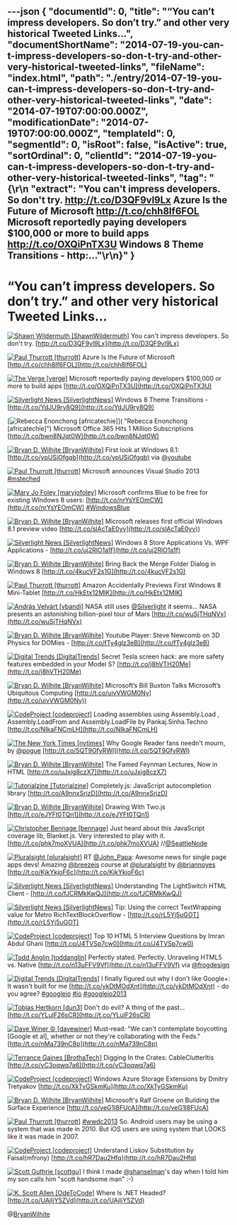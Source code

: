 ---json
{
  "documentId": 0,
  "title": "“You can’t impress developers. So don’t try.” and other very historical Tweeted Links…",
  "documentShortName": "2014-07-19-you-can-t-impress-developers-so-don-t-try-and-other-very-historical-tweeted-links",
  "fileName": "index.html",
  "path": "./entry/2014-07-19-you-can-t-impress-developers-so-don-t-try-and-other-very-historical-tweeted-links",
  "date": "2014-07-19T07:00:00.000Z",
  "modificationDate": "2014-07-19T07:00:00.000Z",
  "templateId": 0,
  "segmentId": 0,
  "isRoot": false,
  "isActive": true,
  "sortOrdinal": 0,
  "clientId": "2014-07-19-you-can-t-impress-developers-so-don-t-try-and-other-very-historical-tweeted-links",
  "tag": "{\r\n  \"extract\": \"You can't impress developers. So don't try. http://t.co/D3QF9vl9Lx  Azure Is the Future of Microsoft http://t.co/chh8lf6FOL  Microsoft reportedly paying developers $100,000 or more to build apps http://t.co/OXQiPnTX3U  Windows 8 Theme Transitions - http:...\"\r\n}"
}
---

# “You can’t impress developers. So don’t try.” and other very historical Tweeted Links…

[<img alt="Shawn Wildermuth [ShawnWildermuth]" src="https://songhay.blob.core.windows.net/shared-social-twitter/ShawnWildermuth.jpeg">](http://t.co/afPzPARu36 "Shawn Wildermuth [ShawnWildermuth]") <span>You can't impress developers. So don't try. [http://t.co/D3QF9vl9Lx](http://t.co/D3QF9vl9Lx)</span>

[<img alt="Paul Thurrott [thurrott]" src="https://songhay.blob.core.windows.net/shared-social-twitter/thurrott.jpeg">](http://t.co/AlP0Nkiamu "Paul Thurrott [thurrott]") <span>Azure Is the Future of Microsoft [http://t.co/chh8lf6FOL](http://t.co/chh8lf6FOL)</span>

[<img alt="The Verge [verge]" src="https://songhay.blob.core.windows.net/shared-social-twitter/verge.png">](http://t.co/W2SFxIGhA4 "The Verge [verge]") <span>Microsoft reportedly paying developers $100,000 or more to build apps [http://t.co/OXQiPnTX3U](http://t.co/OXQiPnTX3U)</span>

[<img alt="Silverlight News [SilverlightNews]" src="https://songhay.blob.core.windows.net/shared-social-twitter/SilverlightNews.png">](http://t.co/SBfvxCZmw1 "Silverlight News [SilverlightNews]") <span>Windows 8 Theme Transitions - [http://t.co/YdJU9ry8Q9](http://t.co/YdJU9ry8Q9)</span>

[<img alt="Rebecca Enonchong [africatechie]" src="https://songhay.blob.core.windows.net/shared-social-twitter/africatechie.jpg">]( "Rebecca Enonchong [africatechie]") <span>Microsoft Office 365 Hits 1 Million Subscriptions [http://t.co/bwn8NJqt0W](http://t.co/bwn8NJqt0W)</span>

[<img alt="Bryan D. Wilhite [BryanWilhite]" src="https://songhay.blob.core.windows.net/shared-social-twitter/BryanWilhite.jpeg">](http://t.co/UNdqV0Z1zz "Bryan D. Wilhite [BryanWilhite]") <span>First look at Windows 8.1: [http://t.co/ypUSiOfgqb](http://t.co/ypUSiOfgqb) via [@youtube](http://twitter.com/youtube)</span>

[<img alt="Paul Thurrott [thurrott]" src="https://songhay.blob.core.windows.net/shared-social-twitter/thurrott.jpeg">](http://t.co/AlP0Nkiamu "Paul Thurrott [thurrott]") <span>Microsoft announces Visual Studio 2013 [#msteched](http://search.twitter.com/search?q=%23msteched)</span>

[<img alt="Mary Jo Foley [maryjofoley]" src="https://songhay.blob.core.windows.net/shared-social-twitter/maryjofoley.png">](http://t.co/qJf6Vbi9nq "Mary Jo Foley [maryjofoley]") <span>Microsoft confirms Blue to be free for existing WIndows 8 users: [http://t.co/nrYsYEOmCW](http://t.co/nrYsYEOmCW) [#WindowsBlue](http://search.twitter.com/search?q=%23WindowsBlue)</span>

[<img alt="Bryan D. Wilhite [BryanWilhite]" src="https://songhay.blob.core.windows.net/shared-social-twitter/BryanWilhite.jpeg">](http://t.co/UNdqV0Z1zz "Bryan D. Wilhite [BryanWilhite]") <span>Microsoft releases first official Windows 8.1 preview video [http://t.co/slAcTaE0yv](http://t.co/slAcTaE0yv))</span>

[<img alt="Silverlight News [SilverlightNews]" src="https://songhay.blob.core.windows.net/shared-social-twitter/SilverlightNews.png">](http://t.co/SBfvxCZmw1 "Silverlight News [SilverlightNews]") <span>Windows 8 Store Applications Vs. WPF Applications - [http://t.co/uj2RlO1a1f](http://t.co/uj2RlO1a1f)</span>

[<img alt="Bryan D. Wilhite [BryanWilhite]" src="https://songhay.blob.core.windows.net/shared-social-twitter/BryanWilhite.jpeg">](http://t.co/UNdqV0Z1zz "Bryan D. Wilhite [BryanWilhite]") <span>Bring Back the Merge Folder Dialog in Windows 8 [http://t.co/4kucVF2s1G](http://t.co/4kucVF2s1G)</span>

[<img alt="Paul Thurrott [thurrott]" src="https://songhay.blob.core.windows.net/shared-social-twitter/thurrott.jpeg">](http://t.co/AlP0Nkiamu "Paul Thurrott [thurrott]") <span>Amazon Accidentally Previews First Windows 8 Mini-Tablet [http://t.co/HkEtx12MIK](http://t.co/HkEtx12MIK)</span>

[<img alt="András Velvárt [vbandi]" src="https://songhay.blob.core.windows.net/shared-social-twitter/vbandi.png">](http://t.co/cCHqkWmM9e "András Velvárt [vbandi]") <span>NASA still uses [@Silverlight](http://twitter.com/Silverlight) it seems... NASA presents an astonishing billion-pixel tour of Mars [http://t.co/wuSjTHqNVx](http://t.co/wuSjTHqNVx)</span>

[<img alt="Bryan D. Wilhite [BryanWilhite]" src="https://songhay.blob.core.windows.net/shared-social-twitter/BryanWilhite.jpeg">](http://t.co/UNdqV0Z1zz "Bryan D. Wilhite [BryanWilhite]") <span>Youtube Player: Steve Newcomb on 3D Physics for DOMies - [http://t.co/fTy4glz3eB](http://t.co/fTy4glz3eB)</span>

[<img alt="Digital Trends [DigitalTrends]" src="https://songhay.blob.core.windows.net/shared-social-twitter/DigitalTrends.jpeg">](http://t.co/LcqczjqAOx "Digital Trends [DigitalTrends]") <span>Secret Tesla screen hack: are more safety features embedded in your Model S? [http://t.co/j8hVTH20Me](http://t.co/j8hVTH20Me)</span>

[<img alt="Bryan D. Wilhite [BryanWilhite]" src="https://songhay.blob.core.windows.net/shared-social-twitter/BryanWilhite.jpeg">](http://t.co/UNdqV0Z1zz "Bryan D. Wilhite [BryanWilhite]") <span>Microsoft’s Bill Buxton Talks Microsoft’s Ubiquitous Computing [http://t.co/uivVWGM0Ny](http://t.co/uivVWGM0Ny))</span>

[<img alt="CodeProject [codeproject]" src="https://songhay.blob.core.windows.net/shared-social-twitter/codeproject.png">](http://t.co/4uZjbAWyZS "CodeProject [codeproject]") <span>Loading assemblies using Assembly.Load , Assembly.LoadFrom and Assembly.LoadFile by Pankaj.Sinha.Techno [http://t.co/NIkaFNCmLH](http://t.co/NIkaFNCmLH)</span>

[<img alt="The New York Times [nytimes]" src="https://songhay.blob.core.windows.net/shared-social-twitter/nytimes.png">](http://t.co/ahvuWqicF9 "The New York Times [nytimes]") <span>Why Google Reader fans needn't mourn, by [@pogue](http://twitter.com/pogue) [http://t.co/5QT9GfyRWl](http://t.co/5QT9GfyRWl)</span>

[<img alt="Bryan D. Wilhite [BryanWilhite]" src="https://songhay.blob.core.windows.net/shared-social-twitter/BryanWilhite.jpeg">](http://t.co/UNdqV0Z1zz "Bryan D. Wilhite [BryanWilhite]") <span>The Famed Feynman Lectures, Now in HTML [http://t.co/uJxig8czX7](http://t.co/uJxig8czX7)</span>

[<img alt="Tutorialzine [Tutorialzine]" src="https://songhay.blob.core.windows.net/shared-social-twitter/Tutorialzine.jpeg">](http://t.co/Sl3oYj9tqV "Tutorialzine [Tutorialzine]") <span>Completely.js: JavaScript autocompletion library [http://t.co/A9nnxSrizD](http://t.co/A9nnxSrizD)</span>

[<img alt="Bryan D. Wilhite [BryanWilhite]" src="https://songhay.blob.core.windows.net/shared-social-twitter/BryanWilhite.jpeg">](http://t.co/UNdqV0Z1zz "Bryan D. Wilhite [BryanWilhite]") <span>Drawing With Two.js [http://t.co/eJYFt0TQn1](http://t.co/eJYFt0TQn1)</span>

[<img alt="Christopher Bennage [bennage]" src="https://songhay.blob.core.windows.net/shared-social-twitter/bennage.jpeg">](http://t.co/nh4vRpG552 "Christopher Bennage [bennage]") <span>Just heard about this JavaScript coverage lib, Blanket.js. Very interested to play with it. [http://t.co/phk7moXVUA](http://t.co/phk7moXVUA) //[@SeattleNode](http://twitter.com/SeattleNode)</span>

[<img alt="Pluralsight [pluralsight]" src="https://songhay.blob.core.windows.net/shared-social-twitter/pluralsight.png">](http://t.co/d4mVpv34Ux "Pluralsight [pluralsight]") <span>RT [@John_Papa](http://twitter.com/John_Papa): Awesome news for single page apps devs! Amazing [@breezejs](http://twitter.com/breezejs) course at [@pluralsight](http://twitter.com/pluralsight) by [@briannoyes](http://twitter.com/briannoyes) [http://t.co/KjkYkjoF6c](http://t.co/KjkYkjoF6c)</span>

[<img alt="Silverlight News [SilverlightNews]" src="https://songhay.blob.core.windows.net/shared-social-twitter/SilverlightNews.png">](http://t.co/SBfvxCZmw1 "Silverlight News [SilverlightNews]") <span>Understanding The LightSwitch HTML Client - [http://t.co/fJCRMkKwQJ](http://t.co/fJCRMkKwQJ)</span>

[<img alt="Silverlight News [SilverlightNews]" src="https://songhay.blob.core.windows.net/shared-social-twitter/SilverlightNews.png">](http://t.co/SBfvxCZmw1 "Silverlight News [SilverlightNews]") <span>Tip: Using the correct TextWrapping value for Metro RichTextBlockOverflow - [http://t.co/rL5Yj5uGOT](http://t.co/rL5Yj5uGOT)</span>

[<img alt="CodeProject [codeproject]" src="https://songhay.blob.core.windows.net/shared-social-twitter/codeproject.png">](http://t.co/4uZjbAWyZS "CodeProject [codeproject]") <span>Top 10 HTML 5 Interview Questions by Imran Abdul Ghani [http://t.co/J4TVSp7cw0](http://t.co/J4TVSp7cw0)</span>

[<img alt="Todd Anglin [toddanglin]" src="https://songhay.blob.core.windows.net/shared-social-twitter/toddanglin.png">](http://t.co/kh1RavX0QX "Todd Anglin [toddanglin]") <span>Perfectly stated. Perfectly. Unraveling HTML5 vs. Native [http://t.co/n13uFFV9Vf](http://t.co/n13uFFV9Vf) via [@frogdesign](http://twitter.com/frogdesign)</span>

[<img alt="Digital Trends [DigitalTrends]" src="https://songhay.blob.core.windows.net/shared-social-twitter/DigitalTrends.jpeg">](http://t.co/LcqczjqAOx "Digital Trends [DigitalTrends]") <span>I finally figured out why I don't like Google+: It wasn't built for me [http://t.co/ykDtMOdXnt](http://t.co/ykDtMOdXnt) - do you agree? [#googleio](http://search.twitter.com/search?q=%23googleio) [#io](http://search.twitter.com/search?q=%23io) [#googleio2013](http://search.twitter.com/search?q=%23googleio2013)</span>

[<img alt="Tobias Hertkorn [dun3]" src="https://songhay.blob.core.windows.net/shared-social-twitter/dun3.jpg">](http://www.fsmpi.uni-bayreuth.de/~dun3/ "Tobias Hertkorn [dun3]") <span>Don't do evil? A thing of the past... [http://t.co/YLulF26sCR](http://t.co/YLulF26sCR)</span>

[<img alt="Dave Winer ☮ [davewiner]" src="https://songhay.blob.core.windows.net/shared-social-twitter/davewiner.jpeg">](http://t.co/fuxogiHMsn "Dave Winer ☮ [davewiner]") <span>Must-read: "We can't contemplate boycotting [Google et al], whether or not they're collaborating with the Feds." [http://t.co/nMa739nC8p](http://t.co/nMa739nC8p)</span>

[<img alt="Terrance Gaines [BrothaTech]" src="https://songhay.blob.core.windows.net/shared-social-twitter/BrothaTech.jpeg">](http://t.co/kbqq44XkgR "Terrance Gaines [BrothaTech]") <span>Digging In the Crates: CableClutterItis [http://t.co/vC3oqwq7a6](http://t.co/vC3oqwq7a6)</span>

[<img alt="CodeProject [codeproject]" src="https://songhay.blob.core.windows.net/shared-social-twitter/codeproject.png">](http://t.co/4uZjbAWyZS "CodeProject [codeproject]") <span>Windows Azure Storage Extensions by Dmitry Tretyakov [http://t.co/XkTyGSkmKu](http://t.co/XkTyGSkmKu)</span>

[<img alt="Bryan D. Wilhite [BryanWilhite]" src="https://songhay.blob.core.windows.net/shared-social-twitter/BryanWilhite.jpeg">](http://t.co/UNdqV0Z1zz "Bryan D. Wilhite [BryanWilhite]") <span>Microsoft's Ralf Groene on Building the Surface Experience [http://t.co/veG1I8FUcA](http://t.co/veG1I8FUcA)</span>

[<img alt="Paul Thurrott [thurrott]" src="https://songhay.blob.core.windows.net/shared-social-twitter/thurrott.jpeg">](http://t.co/AlP0Nkiamu "Paul Thurrott [thurrott]") <span>[#wwdc2013](http://search.twitter.com/search?q=%23wwdc2013) So. Android users may be using a system that was made in 2010. But iOS users are using system that LOOKS like it was made in 2007.</span>

[<img alt="CodeProject [codeproject]" src="https://songhay.blob.core.windows.net/shared-social-twitter/codeproject.png">](http://t.co/4uZjbAWyZS "CodeProject [codeproject]") <span>Understand Liskov Substitution by Faisal(mfrony) [http://t.co/hR7Dau2Hfq](http://t.co/hR7Dau2Hfq)</span>

[<img alt="Scott Guthrie [scottgu]" src="https://songhay.blob.core.windows.net/shared-social-twitter/scottgu.jpg">](http://t.co/rkquDCVhAW "Scott Guthrie [scottgu]") <span>I think I made [@shanselman](http://twitter.com/shanselman)'s day when I told him my son calls him "scott handsome man" :-)</span>

[<img alt="K. Scott Allen [OdeToCode]" src="https://songhay.blob.core.windows.net/shared-social-twitter/OdeToCode.jpeg">](http://t.co/Hmf56LfjnV "K. Scott Allen [OdeToCode]") <span>Where Is .NET Headed? [http://t.co/UAjIjY5ZVd](http://t.co/UAjIjY5ZVd)</span>

@[BryanWilhite](https://twitter.com/BryanWilhite)
